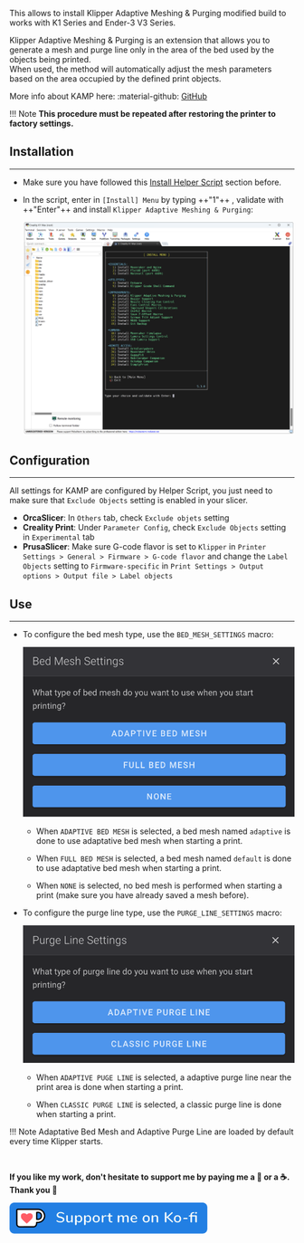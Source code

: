 This allows to install Klipper Adaptive Meshing & Purging modified build to works with K1 Series and Ender-3 V3 Series.

Klipper Adaptive Meshing & Purging is an extension that allows you to generate a mesh and purge line only in the area of the bed used by the objects being printed.<br />
When used, the method will automatically adjust the mesh parameters based on the area occupied by the defined print objects.

More info about KAMP here: :material-github: [GitHub](https://github.com/kyleisah/Klipper-Adaptive-Meshing-Purging)

!!! Note
    **This procedure must be repeated after restoring the printer to factory settings.**

## Installation
<hr>

- Make sure you have followed this <a href="../../helper-script/helper-script-installation">Install Helper Script</a> section before.

- In the script, enter in `[Install] Menu` by typing ++"1"++ , validate with ++"Enter"++ and install `Klipper Adaptive Meshing & Purging`:

    <img width="900" src="../../assets/img/Creality-Helper-Script/Install_Menu.png">


## Configuration
<hr>

All settings for KAMP are configured by Helper Script, you just need to make sure that `Exclude Objects` setting is enabled in your slicer.

  - **OrcaSlicer**: In `Others` tab, check `Exclude objets` setting
  - **Creality Print**: Under `Parameter Config`, check `Exclude Objects` setting in `Experimental` tab
  - **PrusaSlicer**: Make sure G-code flavor is set to `Klipper` in `Printer Settings > General > Firmware > G-code flavor` and change the `Label Objects` setting to `Firmware-specific` in `Print Settings > Output options > Output file > Label objects`

## Use
<hr>

- To configure the bed mesh type, use the `BED_MESH_SETTINGS` macro:

    <img width="600" src="../../assets/img/KAMP/Bed_Mesh_Settings.png">

    - When `ADAPTIVE BED MESH` is selected, a bed mesh named `adaptive` is done to use adaptative bed mesh when starting a print.

    - When `FULL BED MESH` is selected, a bed mesh named `default` is done to use adaptative bed mesh when starting a print.

    - When `NONE` is selected, no bed mesh is performed when starting a print (make sure you have already saved a mesh before).

- To configure the purge line type, use the `PURGE_LINE_SETTINGS` macro:

    <img width="600" src="../../assets/img/KAMP/Purge_Line_Settings.png">

    - When `ADAPTIVE PUGE LINE` is selected, a adaptive purge line near the print area is done when starting a print.

    - When `CLASSIC PURGE LINE` is selected, a classic purge line is done when starting a print.

!!! Note
    Adaptative Bed Mesh and Adaptive Purge Line are loaded by default every time Klipper starts.

<br />

**If you like my work, don't hesitate to support me by paying me a 🍺 or a ☕. Thank you 🙂**

<a href="https://ko-fi.com/guilouz" target="_blank"><img width="350" src="../../assets/img/home/Ko-fi.png"></a>
